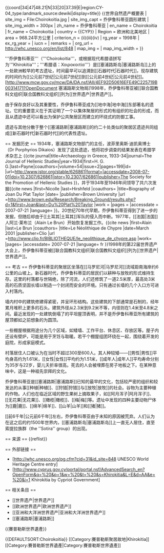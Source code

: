 {{coord|34|47|48.21|N|33|20|37.39|E|region:CY-04_type:landmark_source:dewiki|display=title}}
{{世界自然遗产概要表
| site_img = File:Choirokoitia.jpg
| site_img_capt = 乔伊鲁科蒂亚圆形建筑
| site_img_width = 300px
| zh_name = 乔伊鲁科蒂亚
| en_name = Choirokoitia
| fr_name = Choirokoitia
| country = {{CYP}}
| Region = 欧洲和北美地区
| area = 968.24平方公里
| criterion_n = (ii)(iii)(iv)
| rg_year = 1998年
| ex_rg_year = 
| iucn = 
| remarks = 
| org_url = http://whc.unesco.org/en/list/848
| map_img = 
| map_img_width =
}}

'''乔伊鲁科蒂亚'''（'''Choirokoitia'''，或根据现代希腊语拼写为'''Khirokitia'''；'''希腊语：Χοιροκοιτία'''）是[[塞浦路斯岛|塞浦路斯岛]]上的一处歐洲較早的考古遗址，时间最早可以追溯到[[石器时代|石器时代]]，现存建筑的时间约为[[公元前7世纪|公元前7世纪]]到[[公元前4世纪|公元前4世纪]]。<ref name="AntiquitiesDepartment">[http://www.mcw.gov.cy/mcw/DA/DA.nsf/All/4EF92D50616EFE49C225719B00314171?OpenDocument 塞浦路斯文物局]</ref>1998年，乔伊鲁科蒂亚被[[联合国教科文组织|联合国教科文组织]]列为[[世界遗产|世界遗产]]。<ref name="AntiquitiesDepartment" />

由于保存良好以及其重要性，乔伊鲁科蒂亚成为[[地中海|地中海]]东部著名的遗址。它的重要意义在于其证明了一个以集体聚居的形式的有组织的社会的形成，而且从遗迹中还可以看出为保护公共聚居区而建立的环绕式的防御工事。

遗迹与其他分散于整个[[塞浦路斯|塞浦路斯]]的约二十处类似的聚居区遗迹共同组成[[新石器时代|新石器时代]]的代表性遗址。

== 发掘历史 ==
1934年，塞浦路斯文物部门的主任，波菲里奥斯·迪凯奥博士（Dr Porphyrios Dikaios）发现了这处遗迹，他将初步调查的结果发表在希腊学术杂志上<ref> {{cite journal|title=Archaeology in Greece, 1933-34|journal=The Journal of Hellenic Studies|year=1934|first=H. G. G.|last=Payne|coauthors=|volume=54|issue=2|pages=199|id= |url=http://www.jstor.org/stable/626861|format=|accessdate=2008-07-01|doi=10.2307/626861|jstor=10.2307/626861|publisher=The Society for the Promotion of Hellenic Studies }}</ref>，并于1934年至1946年间领导了共六次发掘<ref>{{cite news |first=Nicolle |last=Hirshfeld |coauthors= |title=Biography of Joan Du Plat Taylor |date= |publisher=Brown University |url =http://www.brown.edu/Research/Breaking_Ground/results.php?d=1&first=Joan&last=Du%20Plat%20Taylor |work = |pages = |accessdate = 2007-07-21 |language= }}</ref>。20世纪70年代早期，乔伊鲁科蒂亚得到了进一步的发掘，但随后却由于[[土耳其|土耳其]]军队的侵入而中断。1977年，[[法国|法国]]人阿兰·莱布兰（Alain Le Brun）开始恢复发掘工作。<ref>{{cite news |first=Alain |last=Le Brun |coauthors= |title=Le Néolithique de Chypre |date=March 2001 |publisher=Clio |url =http://www.clio.fr/BIBLIOTHEQUE/le_neolithique_de_chypre.asp |work= |pages= |accessdate= 2007-07-21 |language= fr }}</ref>1998年的第22届世界遗产大会上，乔伊鲁科蒂亚被[[联合国教科文组织|联合国教科文组织]]列为[[世界遗产|世界遗产]]。

== 考古 ==
乔伊鲁科蒂亚的聚居区坐落在[[马罗尼河|马罗尼河]]流域距南海岸约6公里的山坡上。新石器时代，乔伊鲁科蒂亚的居民们以耕种与放牧的形式维持生存。这里的村落都与世隔绝，除了河流，人们还修筑了一道2.5米厚，最高处3米高的石质坚固长墙以制造一个封闭而安全的环境。只有通过长墙的几个入口方可进入村落内。

墙内村中的建筑修建得紧密，并呈环形结构。<ref name="AntiquitiesDepartment" />这些建筑的下部通常是石制的，经年累月堆积上更多的石头。建筑外径从2.3米到9.2米不等，内径则在1.4米至4.8米之间。最近发现的一处建筑倒塌了的平坦屋顶表明，并不是乔伊鲁科蒂亚所有建筑的屋顶都如之前想象的为圆顶。

一些棚屋根据用途分为几个区域，如矮墙、工作平台、休息区、存放区等。屋子内还设有壁炉，可能是用于烹饪与取暖。若干个棚屋组团环绕在一起，围绕着开发的庭院，形成家庭模式。<ref name="AntiquitiesDepartment" />

村落居住人口被认为在当时不超过300至600人。其人种较矮——[[男性|男性]]平均身高约为1.61米，[[女性|女性]]平均约为1.51米，[[成年人|成年人]]平均寿命分别为35岁与22岁，婴儿夭折率很高。死去的人会被埋葬在房子地板之下。在某种意味中，这是一种祖先崇拜的文化。

乔伊鲁科蒂亚是[[塞浦路斯|塞浦路斯]]已知的最早的文化，包括较严密的组织和较发达的从事[[种植|种植]]、[[狩猎|狩猎]]与[[放牧|放牧]]的社会。谷物为主要种植的作物。人们也在临近区域的野生果树上摘取果子，如[[阿月浑子|阿月浑子]]、[[无花果|无花果]]、[[橄榄|橄榄]]、[[梅|梅]]等。遗址中发现的四种主要动物尸体为[[鹿|鹿]]、[[绵羊|绵羊]]、[[山羊|山羊]]和[[猪|猪]]。

[[前6千年|公元前6千年]]左右，乔伊鲁科蒂亚由于未知的原因被荒弃。<ref name="AntiquitiesDepartment" />人们认为在这之后的约1500年世界内，[[塞浦路斯岛|塞浦路斯岛]]上一直无人居住，直至索提拉族群（the ''Sotira'' group）的出现。

== 来源 ==
{{reflist}}

== 外部链接 ==
* [http://whc.unesco.org/pg.cfm?cid=31&id_site=848 UNESCO World Heritage Centre entry]
* [http://www.cyprus.gov.cy/portal/portal.nsf/AdvancedSearch_en?OpenForm&q=%20&p=1&w=%20&t=%20&s=Khirokitia&L=E&d=AA&e=%20&i=1 Khirokitia by Cypriot Government]

== 相关条目 ==
* [[世界遗产|世界遗产]]
* [[欧洲世界遗产|欧洲世界遗产]]
* [[亚洲和大洋洲世界遗产|亚洲和大洋洲世界遗产]]
* [[塞浦路斯|塞浦路斯]]

{{賽普勒斯世界遺產}}

{{DEFAULTSORT:Choirokoitia}}
[[Category:賽普勒斯聚居故地|Khirokitia]]
[[Category:賽普勒斯世界遺產|Category:賽普勒斯世界遺產]]